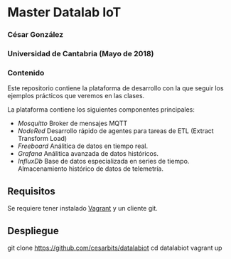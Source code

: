 # Master Datalab IoT
### César González
### Universidad de Cantabria (Mayo de 2018)

### Contenido
Este repositorio contiene la plataforma de desarrollo con la que seguir los ejemplos prácticos que veremos en las clases.

La plataforma contiene los siguientes componentes principales:

- *Mosquitto* Broker de mensajes MQTT
- *NodeRed* Desarrollo rápido de agentes para tareas de ETL (Extract Transform Load)
- *Freeboard* Análitica de datos en tiempo real.
- *Grafana* Análitica avanzada de datos históricos.
- *InfluxDb* Base de datos especializada en series de tiempo. Almacenamiento histórico de datos de telemetría.

## Requisitos

Se requiere tener instalado [Vagrant](https://www.vagrantup.com/downloads.html) y un cliente git.

## Despliegue

git clone https://github.com/cesarbits/datalabiot
cd datalabiot
vagrant up
